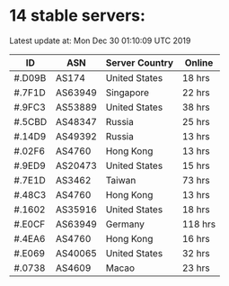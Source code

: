 # 14 stable servers:

Latest update at: Mon Dec 30 01:10:09 UTC 2019

| ID | ASN | Server Country | Online |
| -- | --- | -------------- | ------ |
| #.D09B | AS174 | United States | 18 hrs |
| #.7F1D | AS63949 | Singapore | 22 hrs |
| #.9FC3 | AS53889 | United States | 38 hrs |
| #.5CBD | AS48347 | Russia | 25 hrs |
| #.14D9 | AS49392 | Russia | 13 hrs |
| #.02F6 | AS4760 | Hong Kong | 13 hrs |
| #.9ED9 | AS20473 | United States | 15 hrs |
| #.7E1D | AS3462 | Taiwan | 73 hrs |
| #.48C3 | AS4760 | Hong Kong | 13 hrs |
| #.1602 | AS35916 | United States | 18 hrs |
| #.E0CF | AS63949 | Germany | 118 hrs |
| #.4EA6 | AS4760 | Hong Kong | 16 hrs |
| #.E069 | AS40065 | United States | 32 hrs |
| #.0738 | AS4609 | Macao | 23 hrs |

